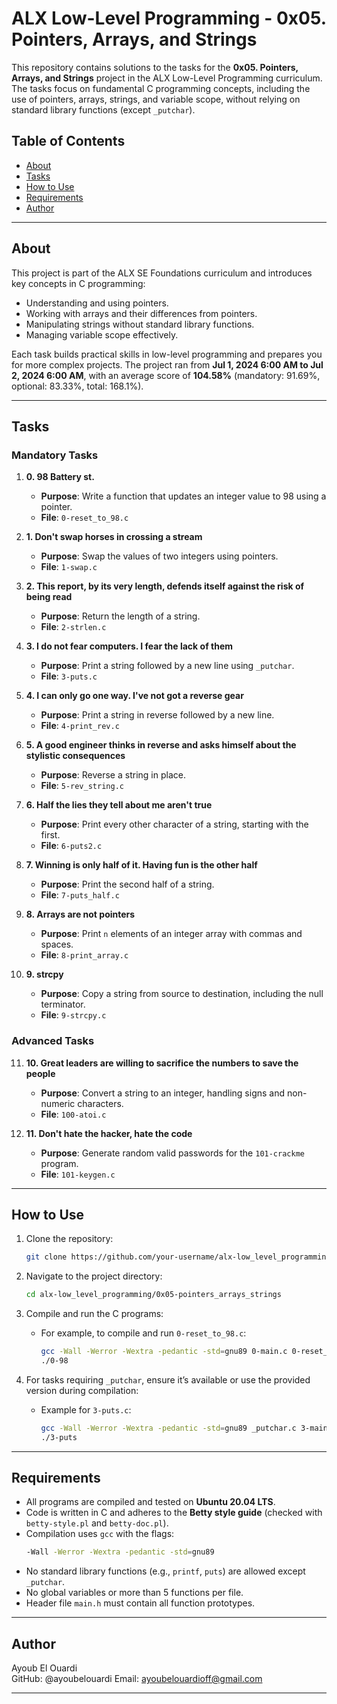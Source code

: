 # ALX Low-Level Programming - 0x05. Pointers, Arrays, and Strings

This repository contains solutions to the tasks for the **0x05. Pointers, Arrays, and Strings** project in the ALX Low-Level Programming curriculum. The tasks focus on fundamental C programming concepts, including the use of pointers, arrays, strings, and variable scope, without relying on standard library functions (except `_putchar`).

## Table of Contents

- [About](#about)
- [Tasks](#tasks)
- [How to Use](#how-to-use)
- [Requirements](#requirements)
- [Author](#author)

---

## About

This project is part of the ALX SE Foundations curriculum and introduces key concepts in C programming:
- Understanding and using pointers.
- Working with arrays and their differences from pointers.
- Manipulating strings without standard library functions.
- Managing variable scope effectively.

Each task builds practical skills in low-level programming and prepares you for more complex projects. The project ran from **Jul 1, 2024 6:00 AM to Jul 2, 2024 6:00 AM**, with an average score of **104.58%** (mandatory: 91.69%, optional: 83.33%, total: 168.1%).

---

## Tasks

### Mandatory Tasks

1. **0. 98 Battery st.**  
   - **Purpose**: Write a function that updates an integer value to 98 using a pointer.  
   - **File**: `0-reset_to_98.c`

2. **1. Don't swap horses in crossing a stream**  
   - **Purpose**: Swap the values of two integers using pointers.  
   - **File**: `1-swap.c`

3. **2. This report, by its very length, defends itself against the risk of being read**  
   - **Purpose**: Return the length of a string.  
   - **File**: `2-strlen.c`

4. **3. I do not fear computers. I fear the lack of them**  
   - **Purpose**: Print a string followed by a new line using `_putchar`.  
   - **File**: `3-puts.c`

5. **4. I can only go one way. I've not got a reverse gear**  
   - **Purpose**: Print a string in reverse followed by a new line.  
   - **File**: `4-print_rev.c`

6. **5. A good engineer thinks in reverse and asks himself about the stylistic consequences**  
   - **Purpose**: Reverse a string in place.  
   - **File**: `5-rev_string.c`

7. **6. Half the lies they tell about me aren't true**  
   - **Purpose**: Print every other character of a string, starting with the first.  
   - **File**: `6-puts2.c`

8. **7. Winning is only half of it. Having fun is the other half**  
   - **Purpose**: Print the second half of a string.  
   - **File**: `7-puts_half.c`

9. **8. Arrays are not pointers**  
   - **Purpose**: Print `n` elements of an integer array with commas and spaces.  
   - **File**: `8-print_array.c`

10. **9. strcpy**  
    - **Purpose**: Copy a string from source to destination, including the null terminator.  
    - **File**: `9-strcpy.c`

### Advanced Tasks

11. **10. Great leaders are willing to sacrifice the numbers to save the people**  
    - **Purpose**: Convert a string to an integer, handling signs and non-numeric characters.  
    - **File**: `100-atoi.c`

12. **11. Don't hate the hacker, hate the code**  
    - **Purpose**: Generate random valid passwords for the `101-crackme` program.  
    - **File**: `101-keygen.c`

---

## How to Use

1. Clone the repository:
   ```bash
   git clone https://github.com/your-username/alx-low_level_programming.git
   ```

2. Navigate to the project directory:
   ```bash
   cd alx-low_level_programming/0x05-pointers_arrays_strings
   ```

3. Compile and run the C programs:
   - For example, to compile and run `0-reset_to_98.c`:
     ```bash
     gcc -Wall -Werror -Wextra -pedantic -std=gnu89 0-main.c 0-reset_to_98.c -o 0-98
     ./0-98
     ```

4. For tasks requiring `_putchar`, ensure it’s available or use the provided version during compilation:
   - Example for `3-puts.c`:
     ```bash
     gcc -Wall -Werror -Wextra -pedantic -std=gnu89 _putchar.c 3-main.c 3-puts.c -o 3-puts
     ./3-puts
     ```

---

## Requirements

- All programs are compiled and tested on **Ubuntu 20.04 LTS**.
- Code is written in C and adheres to the **Betty style guide** (checked with `betty-style.pl` and `betty-doc.pl`).
- Compilation uses `gcc` with the flags:
  ```bash
  -Wall -Werror -Wextra -pedantic -std=gnu89
  ```
- No standard library functions (e.g., `printf`, `puts`) are allowed except `_putchar`.
- No global variables or more than 5 functions per file.
- Header file `main.h` must contain all function prototypes.

---

## Author

Ayoub El Ouardi  
GitHub: @ayoubelouardi
Email: ayoubelouardioff@gmail.com  

---
